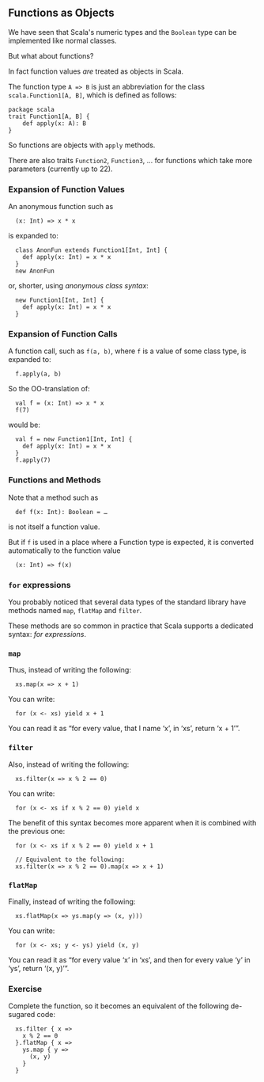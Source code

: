 
## Functions as Objects

We have seen that Scala's numeric types and the `Boolean`
type can be implemented like normal classes.

But what about functions?

In fact function values *are* treated as objects in Scala.

The function type `A => B` is just an abbreviation for the class
`scala.Function1[A, B]`, which is defined as follows:

    package scala
    trait Function1[A, B] {
        def apply(x: A): B
    }

So functions are objects with `apply` methods.

There are also traits `Function2`, `Function3`, ... for functions which take more parameters (currently up to 22).

### Expansion of Function Values

An anonymous function such as

      (x: Int) => x * x

is expanded to:

      class AnonFun extends Function1[Int, Int] {
        def apply(x: Int) = x * x
      }
      new AnonFun

or, shorter, using *anonymous class syntax*:

      new Function1[Int, Int] {
        def apply(x: Int) = x * x
      }

### Expansion of Function Calls

A function call, such as `f(a, b)`, where `f` is a value of some class
type, is expanded to:

      f.apply(a, b)

So the OO-translation of:

      val f = (x: Int) => x * x
      f(7)

would be:

      val f = new Function1[Int, Int] {
        def apply(x: Int) = x * x
      }
      f.apply(7)

### Functions and Methods

Note that a method such as

      def f(x: Int): Boolean = …

is not itself a function value.

But if `f` is used in a place where a Function type is expected, it is
converted automatically to the function value

      (x: Int) => f(x)

### `for` expressions 

You probably noticed that several data types of the standard library
have methods named `map`, `flatMap` and `filter`.

These methods are so common in practice that Scala supports a dedicated
syntax: *for expressions*.

### `map`

Thus, instead of writing the following:

      xs.map(x => x + 1)

You can write:

      for (x <- xs) yield x + 1

You can read it as “for every value, that I name ‘x’, in ‘xs’, return ‘x + 1’”.

### `filter`

Also, instead of writing the following:

      xs.filter(x => x % 2 == 0)

You can write:

      for (x <- xs if x % 2 == 0) yield x

The benefit of this syntax becomes more apparent when it is combined
with the previous one:

      for (x <- xs if x % 2 == 0) yield x + 1
    
      // Equivalent to the following:
      xs.filter(x => x % 2 == 0).map(x => x + 1)

### `flatMap`

Finally, instead of writing the following:

      xs.flatMap(x => ys.map(y => (x, y)))

You can write:

      for (x <- xs; y <- ys) yield (x, y)

You can read it as “for every value ‘x’ in ‘xs’, and then for
every value ‘y’ in ‘ys’, return ‘(x, y)’”.

### Exercise

Complete the function, so it becomes an equivalent of the following de-sugared code:

      xs.filter { x =>
        x % 2 == 0
      }.flatMap { x =>
        ys.map { y =>
          (x, y)
        }
      }


